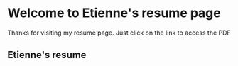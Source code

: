 # Welcome to Etienne's resume page

Thanks for visiting my resume page. Just click on the link to access the PDF
## Etienne's resume

